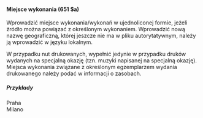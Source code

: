 #### Miejsce wykonania (651 $a)

Wprowadzić miejsce wykonania/wykonań w ujednoliconej formie, jeżeli źródło można powiązać z określonym wykonaniem. Wprowadzić nową nazwę geograficzną, której jeszcze nie ma w pliku autorytatywnym, należy ją wprowadzić w języku lokalnym. 

W przypadku nut drukowanych, wypełnić jedynie w przypadku druków wydanych na specjalną okazję (tzn. muzyki napisanej na specjalną okazję). Miejsca wykonania związane z określonym egzemplarzem wydania drukowanego należy podać w informacji o zasobach.

##### Przykłady  
Praha  
Milano